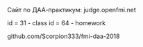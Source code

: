 Сайт по ДАА-практикум: judge.openfmi.net

id = 31 - class
id = 64 - homework

github.com/Scorpion333/fmi-daa-2018
